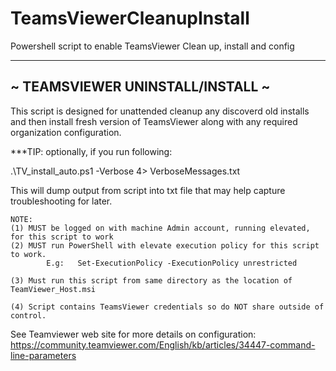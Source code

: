 # TeamsViewerCleanupInstall
Powershell script to enable TeamsViewer Clean up, install and config

-----------------------------------
 ~ TEAMSVIEWER UNINSTALL/INSTALL ~
-----------------------------------
This script is designed for unattended cleanup any discoverd old installs and then install fresh version of TeamsViewer along with any required organization configuration.

***TIP: optionally, if you run following:

.\TV_install_auto.ps1 -Verbose  4> VerboseMessages.txt

This will dump output from script into txt file that may help capture troubleshooting for later.

~~~~~~~~~~~~~~~~~~~~~~~~~~~~~~~~~~~~~~~~~~~~~~~~~~~~~~~~~~~
NOTE:
(1) MUST be logged on with machine Admin account, running elevated, for this script to work
(2) MUST run PowerShell with elevate execution policy for this script to work.
		E.g:   Set-ExecutionPolicy -ExecutionPolicy unrestricted

(3) Must run this script from same directory as the location of TeamViewer_Host.msi

(4) Script contains TeamsViewer credentials so do NOT share outside of control.

~~~~~~~~~~~~~~~~~~~~~~~~~~~~~~~~~~~~~~~~~~~~~~~~~~~~~~~~~~~
See Teamviewer web site for more details on configuration: https://community.teamviewer.com/English/kb/articles/34447-command-line-parameters 
